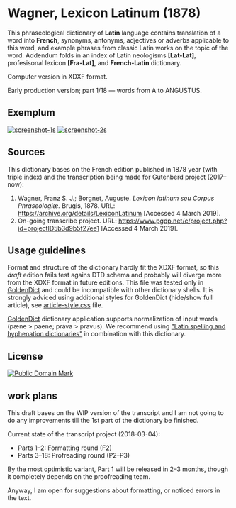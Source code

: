# Wagner, Lexicon Latinum (1878)

This phraseological dictionary of **Latin** language contains translation of a word into **French**, synonyms, antonyms, adjectives or adverbs applicable to this word, and example phrases from classic Latin works on the topic of the word. Addendum folds in an index of Latin neologisms **[Lat-Lat]**, profesisonal lexicon **[Fra-Lat]**, and **French-Latin** dictionary.

Computer version in XDXF format.

Early production version; part 1/18 — words from A to ANGUSTUS.


## Exemplum

[![screenshot-1s](https://user-images.githubusercontent.com/13879891/54047082-21b0da80-41e7-11e9-9aba-f5cc0b549f45.png)](https://user-images.githubusercontent.com/13879891/54047048-0e9e0a80-41e7-11e9-96d5-8211db3bd34d.png)
[![screenshot-2s](https://user-images.githubusercontent.com/13879891/54047088-26758e80-41e7-11e9-8603-53b289e7924a.png)](https://user-images.githubusercontent.com/13879891/54047084-24133480-41e7-11e9-8d45-c614fdc60bfd.png)

## Sources

This dictionary bases on the French edition published in 1878 year (with triple index) and the transcription being made for Gutenberd project (2017–now):
    
1. Wagner, Franz S. J.; Borgnet, Auguste. _Lexicon latinum seu Corpus Phraseologiæ._ Brugis, 1878. URL: <https://archive.org/details/LexiconLatinum> \[Accessed 4 March 2019\].
1. On-going transcribe project. URL: <https://www.pgdp.net/c/project.php?id=projectID5b3d9b5f27ee1> \[Accessed 4 March 2019\].


## Usage guidelines

Format and structure of the dictionary hardly fit the XDXF format, so this _draft_ edition fails test agains DTD schema and probably will diverge more from the XDXF format in future editions. This file was tested only in [GoldenDict][1] and could be incompatible with other dictionary shells. It is strongly adviced using additional styles for GoldenDict (hide/show full article), see [article-style.css][4] file.

[GoldenDict][1] dictionary application supports normalization of input words (pæne > paene; prāva > pravus). We recommend using ["Latin spelling and hyphenation dictionaries"][2] in combination with this dictionary.


## License

<a rel="license" href="http://creativecommons.org/publicdomain/mark/1.0/">
<img src="https://licensebuttons.net/p/mark/1.0/88x31.png"
     style="border-style: none;" alt="Public Domain Mark" />
</a>


## work plans

This draft bases on the WIP version of the transcript and I am not going to do any improvements till the 1st part of the dictionary be finished.

Current state of the transcript project (2018-03-04):

* Parts 1–2: Formatting round (F2)
* Parts 3–18: Profreading round (P2–P3)

By the most optimistic variant, Part 1 will be released in 2–3 months, though it completely depends on the proofreading team.

Anyway, I am open for suggestions about formatting, or noticed errors in the text.


[1]: https://en.wikipedia.org/wiki/GoldenDict
[2]: https://extensions.libreoffice.org/extensions/latin-spelling-and-hyphenation-dictionaries
[3]: https://www.pgdp.net/c/project.php?id=projectID4714f1abc7676
[4]: https://github.com/nikita-moor/latin-dictionary/blob/master/utils/article-style.css

